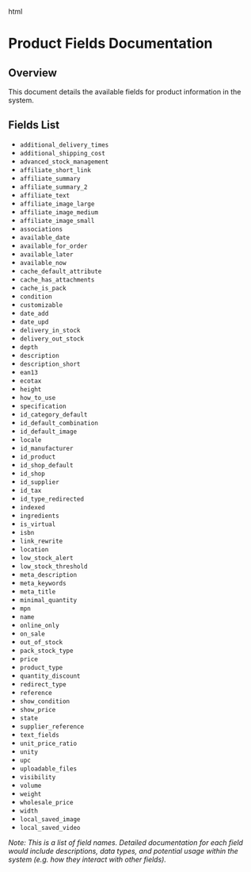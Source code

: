 html
<h1>Product Fields Documentation</h1>

<h2>Overview</h2>
<p>This document details the available fields for product information in the system.</p>

<h2>Fields List</h2>
<ul>
  <li><code>additional_delivery_times</code></li>
  <li><code>additional_shipping_cost</code></li>
  <li><code>advanced_stock_management</code></li>
  <li><code>affiliate_short_link</code></li>
  <li><code>affiliate_summary</code></li>
  <li><code>affiliate_summary_2</code></li>
  <li><code>affiliate_text</code></li>
  <li><code>affiliate_image_large</code></li>
  <li><code>affiliate_image_medium</code></li>
  <li><code>affiliate_image_small</code></li>
  <li><code>associations</code></li>
  <li><code>available_date</code></li>
  <li><code>available_for_order</code></li>
  <li><code>available_later</code></li>
  <li><code>available_now</code></li>
  <li><code>cache_default_attribute</code></li>
  <li><code>cache_has_attachments</code></li>
  <li><code>cache_is_pack</code></li>
  <li><code>condition</code></li>
  <li><code>customizable</code></li>
  <li><code>date_add</code></li>
  <li><code>date_upd</code></li>
  <li><code>delivery_in_stock</code></li>
  <li><code>delivery_out_stock</code></li>
  <li><code>depth</code></li>
  <li><code>description</code></li>
  <li><code>description_short</code></li>
  <li><code>ean13</code></li>
  <li><code>ecotax</code></li>
  <li><code>height</code></li>
  <li><code>how_to_use</code></li>
  <li><code>specification</code></li>
  <li><code>id_category_default</code></li>
  <li><code>id_default_combination</code></li>
  <li><code>id_default_image</code></li>
  <li><code>locale</code></li>
  <li><code>id_manufacturer</code></li>
  <li><code>id_product</code></li>
  <li><code>id_shop_default</code></li>
  <li><code>id_shop</code></li>
  <li><code>id_supplier</code></li>
  <li><code>id_tax</code></li>
  <li><code>id_type_redirected</code></li>
  <li><code>indexed</code></li>
  <li><code>ingredients</code></li>
  <li><code>is_virtual</code></li>
  <li><code>isbn</code></li>
  <li><code>link_rewrite</code></li>
  <li><code>location</code></li>
  <li><code>low_stock_alert</code></li>
  <li><code>low_stock_threshold</code></li>
  <li><code>meta_description</code></li>
  <li><code>meta_keywords</code></li>
  <li><code>meta_title</code></li>
  <li><code>minimal_quantity</code></li>
  <li><code>mpn</code></li>
  <li><code>name</code></li>
  <li><code>online_only</code></li>
  <li><code>on_sale</code></li>
  <li><code>out_of_stock</code></li>
  <li><code>pack_stock_type</code></li>
  <li><code>price</code></li>
  <li><code>product_type</code></li>
  <li><code>quantity_discount</code></li>
  <li><code>redirect_type</code></li>
  <li><code>reference</code></li>
  <li><code>show_condition</code></li>
  <li><code>show_price</code></li>
  <li><code>state</code></li>
  <li><code>supplier_reference</code></li>
  <li><code>text_fields</code></li>
  <li><code>unit_price_ratio</code></li>
  <li><code>unity</code></li>
  <li><code>upc</code></li>
  <li><code>uploadable_files</code></li>
  <li><code>visibility</code></li>
  <li><code>volume</code></li>
  <li><code>weight</code></li>
  <li><code>wholesale_price</code></li>
  <li><code>width</code></li>
  <li><code>local_saved_image</code></li>
  <li><code>local_saved_video</code></li>
</ul>

<p><i>Note:  This is a list of field names.  Detailed documentation for each field would include descriptions, data types, and potential usage within the system (e.g. how they interact with other fields).</i></p>